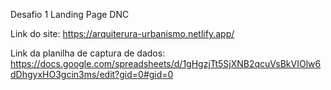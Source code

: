 Desafio 1 Landing Page DNC

Link do site: https://arquiterura-urbanismo.netlify.app/

Link da planilha de captura de dados: https://docs.google.com/spreadsheets/d/1gHgzjTt5SjXNB2qcuVsBkVIOlw6dDhgyxHO3gcin3ms/edit?gid=0#gid=0
